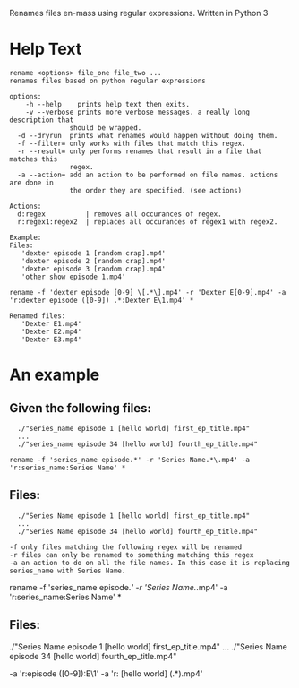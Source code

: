 Renames files en-mass using regular expressions. Written in Python 3


# Help Text
```
rename <options> file_one file_two ...
renames files based on python regular expressions

options:
    -h --help    prints help text then exits.
    -v --verbose prints more verbose messages. a really long description that
               should be wrapped.
  -d --dryrun  prints what renames would happen without doing them.
  -f --filter= only works with files that match this regex.
  -r --result= only performs renames that result in a file that matches this
               regex.
  -a --action= add an action to be performed on file names. actions are done in
               the order they are specified. (see actions)

Actions:
  d:regex          | removes all occurances of regex.
  r:regex1:regex2  | replaces all occurances of regex1 with regex2.

Example:
Files:
   'dexter episode 1 [random crap].mp4'
   'dexter episode 2 [random crap].mp4'
   'dexter episode 3 [random crap].mp4'
   'other show episode 1.mp4'

rename -f 'dexter episode [0-9] \[.*\].mp4' -r 'Dexter E[0-9].mp4' -a 'r:dexter episode ([0-9]) .*:Dexter E\1.mp4' *

Renamed files:
   'Dexter E1.mp4'
   'Dexter E2.mp4'
   'Dexter E3.mp4'
```


# An example
## Given the following files:
```
  ./"series_name episode 1 [hello world] first_ep_title.mp4"
  ...
  ./"series_name episode 34 [hello world] fourth_ep_title.mp4"
```

```
rename -f 'series_name episode.*' -r 'Series Name.*\.mp4' -a 'r:series_name:Series Name' *
```

## Files:
```
  ./"Series Name episode 1 [hello world] first_ep_title.mp4"
  ...
  ./"Series Name episode 34 [hello world] fourth_ep_title.mp4"
```

```
-f only files matching the following regex will be renamed
-r files can only be renamed to something matching this regex
-a an action to do on all the file names. In this case it is replacing series_name with Series Name.
```


rename -f 'series_name episode.*' -r 'Series Name.*\.mp4' -a 'r:series_name:Series Name' *

## Files:
  ./"Series Name episode 1 [hello world] first_ep_title.mp4"
  ...
  ./"Series Name episode 34 [hello world] fourth_ep_title.mp4"



-a 'r:episode ([0-9]):E\1' -a 'r: \[hello world\] (.*)\.mp4'
